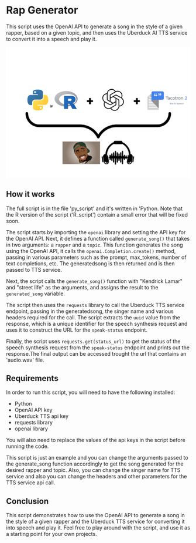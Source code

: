 # Rap Generator

This script uses the OpenAI API to generate a song in the style of a given rapper, based on a given topic, and then uses the Uberduck AI TTS service to convert it into a speech and play it.

![Alt text](www/workflow.png?raw=true "Title")


## How it works

The full script is in the file 'py_script' and it's written in 'Python. Note that the R version of the script ('R_script') contain a small error that will be fixed soon.

The script starts by importing the `openai` library and setting the API key for the OpenAI API. Next, it defines a function called `generate_song()` that takes in two arguments: a `rapper` and a `topic`. This function generates the song using the OpenAI API, it calls the `openai.Completion.create()` method, passing in various parameters such as the prompt, max_tokens, number of text completions, etc. The generatedsong is then returned and is then passed to TTS service.

Next, the script calls the `generate_song()` function with "Kendrick Lamar" and "street life" as the arguments, and assigns the result to the `generated_song` variable.

The script then uses the `requests` library to call the Uberduck TTS service endpoint, passing in the generatedsong,  the singer name and various headers required for the call. The script extracts the `uuid` value from the response, which is a unique identifier for the speech synthesis request and uses it to construct the URL for the `speak-status` endpoint.

Finally, the script uses `requests.get(status_url)` to get the status of the speech synthesis request from the `speak-status` endpoint and prints out the response.The final output can be accessed  trought the url that contains an 'audio.wav' file.

## Requirements

In order to run this script, you will need to have the following installed:
- Python
- OpenAI API key
- Uberduck TTS api key
- requests library
- openai library

You will also need to replace the values of the api keys in the script before running the code.

This script is just an example and you can change the arguments passed to the generate_song function accordingly to get the song generated for the desired rapper and topic.
Also, you can change the singer name for TTS service and also you can change the headers and other parameters for the TTS service api call.

## Conclusion

This script demonstrates how to use the OpenAI API to generate a song in the style of a given rapper and the Uberduck TTS service for converting it into speech and play it. Feel free to play around with the script, and use it as a starting point for your own projects.
